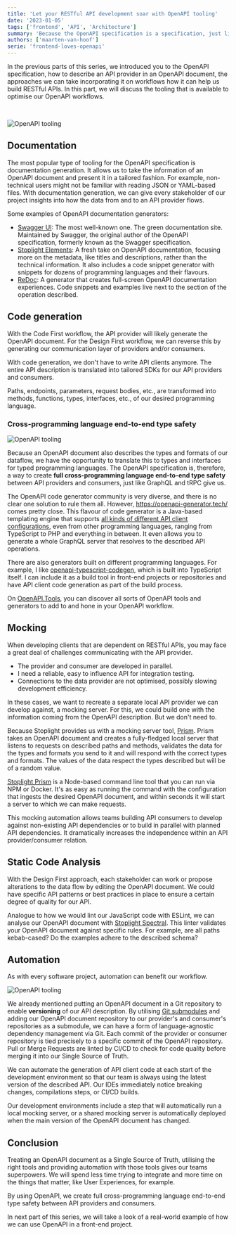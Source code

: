 ```yaml
---
title: 'Let your RESTful API development soar with OpenAPI tooling'
date: '2023-01-05'
tags: ['frontend', 'API', 'Architecture']
summary: 'Because the OpenAPI specification is a specification, just like the EcmaScript, HTML or CSS specification, we can reliably build tooling upon it. This tooling allows us to optimise our OpenAPI workflows and let us save precious time.'
authors: ['maarten-van-hoof']
serie: 'frontend-loves-openapi'
---
```


In the previous parts of this series, we introduced you to the OpenAPI specification, how to describe an API provider in an OpenAPI document, the approaches we can take incorporating it on workflows how it can help us build RESTful APIs. In this part, we will discuss the tooling that is available to optimise our OpenAPI workflows.

<br/>

![OpenAPI tooling](/articles/frontend-loves-openapi/frontend-loves-openapi-tools-all.svg)

## Documentation

The most popular type of tooling for the OpenAPI specification is documentation generation. It allows us to take the information of an OpenAPI document and present it in a tailored fashion. For example, non-technical users might not be familiar with reading JSON or YAML-based files. With documentation generation, we can give every stakeholder of our project insights into how the data from and to an API provider flows.

Some examples of OpenAPI documentation generators:

- [Swagger UI](https://github.com/swagger-api/swagger-ui): The most well-known one. The green documentation site. Maintained by Swagger, the original author of the OpenAPI specification, formerly known as the Swagger specification.
- [Stoplight Elements](https://github.com/stoplightio/elements): A fresh take on OpenAPI documentation, focusing more on the metadata, like titles and descriptions, rather than the technical information. It also includes a code snippet generator with snippets for dozens of programming languages and their flavours.
- [ReDoc](https://github.com/Redocly/redoc): A generator that creates full-screen OpenAPI documentation experiences. Code snippets and examples live next to the section of the operation described.

## Code generation

With the Code First workflow, the API provider will likely generate the OpenAPI document. For the Design First workflow, we can reverse this by generating our communication layer of providers and/or consumers.

With code generation, we don't have to write API clients anymore. The entire API description is translated into tailored SDKs for our API providers and consumers.

Paths, endpoints, parameters, request bodies, etc., are transformed into methods, functions, types, interfaces, etc., of our desired programming language.

### Cross-programming language end-to-end type safety

![OpenAPI tooling](/articles/frontend-loves-openapi/frontend-loves-openapi-tools-sdk-langs.svg)

Because an OpenAPI document also describes the types and formats of our dataflow, we have the opportunity to translate this to types and interfaces for typed programming languages. The OpenAPI specification is, therefore, a way to create **full cross-programming language end-to-end type safety** between API providers and consumers, just like GraphQL and tRPC give us.

The OpenAPI code generator community is very diverse, and there is no clear one solution to rule them all. However, https://openapi-generator.tech/ comes pretty close. This flavour of code generator is a Java-based templating engine that supports [all kinds of different API client configurations](https://openapi-generator.tech/docs/generators), even from other programming languages, ranging from TypeScript to PHP and everything in between. It even allows you to generate a whole GraphQL server that resolves to the described API operations.

There are also generators built on different programming languages. For example, I like [openapi-typescript-codegen](https://github.com/ferdikoomen/openapi-typescript-codegen/), which is built into TypeScript itself. I can include it as a build tool in front-end projects or repositories and have API client code generation as part of the build process.

On [OpenAPI.Tools](https://openapi.tools/#sdk), you can discover all sorts of OpenAPI tools and generators to add to and hone in your OpenAPI workflow.

## Mocking

When developing clients that are dependent on RESTful APIs, you may face a great deal of challenges communicating with the API provider.

- The provider and consumer are developed in parallel.
- I need a reliable, easy to influence API for integration testing.
- Connections to the data provider are not optimised, possibly slowing development efficiency.

In these cases, we want to recreate a separate local API provider we can develop against, a mocking server. For this, we could build one with the information coming from the OpenAPI description. But we don't need to.

Because Stoplight provides us with a mocking server tool, [Prism](https://github.com/stoplightio/prism). Prism takes an OpenAPI document and creates a fully-fledged local server that listens to requests on described paths and methods, validates the data for the types and formats you send to it and will respond with the correct types and formats. The values of the data respect the types described but will be of a random value.

[Stoplight Prism](https://github.com/stoplightio/prism) is a Node-based command line tool that you can run via NPM or Docker. It's as easy as running the command with the configuration that ingests the desired OpenAPI document, and within seconds it will start a server to which we can make requests.

This mocking automation allows teams building API consumers to develop against non-existing API dependencies or to build in parallel with planned API dependencies. It dramatically increases the independence within an API provider/consumer relation.

## Static Code Analysis

With the Design First approach, each stakeholder can work or propose alterations to the data flow by editing the OpenAPI document. We could have specific API patterns or best practices in place to ensure a certain degree of quality for our API.

Analogue to how we would lint our JavaScript code with ESLint, we can analyse our OpenAPI document with [Stoplight Spectral](https://github.com/stoplightio/spectral). This linter validates your OpenAPI document against specific rules. For example, are all paths kebab-cased? Do the examples adhere to the described schema?

## Automation

As with every software project, automation can benefit our workflow.

![OpenAPI tooling](/articles/frontend-loves-openapi/frontend-loves-openapi-tools-automation.svg)

We already mentioned putting an OpenAPI document in a Git repository to enable **versioning** of our API description. By utilising [Git submodules](https://git-scm.com/book/en/v2/Git-Tools-Submodules) and adding our OpenAPI document repository to our provider's and consumer's repositories as a submodule, we can have a form of language-agnostic dependency management via Git. Each commit of the provider or consumer repository is tied precisely to a specific commit of the OpenAPI repository. Pull or Merge Requests are linted by CI/CD to check for code quality before merging it into our Single Source of Truth.

We can automate the generation of API client code at each start of the development environment so that our team is always using the latest version of the described API. Our IDEs immediately notice breaking changes, compilations steps, or CI/CD builds.

Our development environments include a step that will automatically run a local mocking server, or a shared mocking server is automatically deployed when the main version of the OpenAPI document has changed.

## Conclusion

Treating an OpenAPI document as a Single Source of Truth, utilising the right tools and providing automation with those tools gives our teams superpowers. We will spend less time trying to integrate and more time on the things that matter, like User Experiences, for example.

By using OpenAPI, we create full cross-programming language end-to-end type safety between API providers and consumers.

In next part of this series, we will take a look of a real-world example of how we can use OpenAPI in a front-end project.
